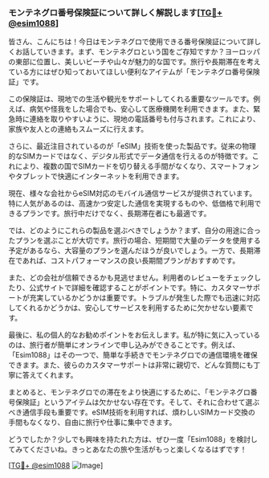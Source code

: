 ### モンテネグロ番号保険証について詳しく解説します[[TG💪+ @esim1088](https://t.me/s/esim1088)]

皆さん、こんにちは！今日はモンテネグロで使用できる番号保険証について詳しくお話していきます。まず、モンテネグロという国をご存知ですか？ヨーロッパの東部に位置し、美しいビーチや山々が魅力的な国です。旅行や長期滞在を考えている方にはぜひ知っておいてほしい便利なアイテムが「モンテネグロ番号保険証」です。

この保険証は、現地での生活や観光をサポートしてくれる重要なツールです。例えば、病気や怪我をした場合でも、安心して医療機関を利用できます。また、緊急時に連絡を取りやすいように、現地の電話番号も付与されます。これにより、家族や友人との連絡もスムーズに行えます。

さらに、最近注目されているのが「eSIM」技術を使った製品です。従来の物理的なSIMカードではなく、デジタル形式でデータ通信を行えるのが特徴です。これにより、複数の国でSIMカードを切り替える手間がなくなり、スマートフォンやタブレットで快適にインターネットを利用できます。

現在、様々な会社からeSIM対応のモバイル通信サービスが提供されています。特に人気があるのは、高速かつ安定した通信を実現するものや、低価格で利用できるプランです。旅行中だけでなく、長期滞在者にも最適です。

では、どのようにこれらの製品を選ぶべきでしょうか？まず、自分の用途に合ったプランを選ぶことが大切です。旅行の場合、短期間で大量のデータを使用する予定があるなら、大容量のプランを選んだほうが良いでしょう。一方で、長期滞在であれば、コストパフォーマンスの良い長期間プランがおすすめです。

また、どの会社が信頼できるかも見逃せません。利用者のレビューをチェックしたり、公式サイトで詳細を確認することがポイントです。特に、カスタマーサポートが充実しているかどうかは重要です。トラブルが発生した際でも迅速に対応してくれるかどうかは、安心してサービスを利用するために欠かせない要素です。

最後に、私の個人的なお勧めポイントをお伝えします。私が特に気に入っているのは、旅行者が簡単にオンラインで申し込みができることです。例えば、「Esim1088」はその一つで、簡単な手続きでモンテネグロでの通信環境を確保できます。また、彼らのカスタマーサポートは非常に親切で、どんな質問にも丁寧に答えてくれます。

まとめると、モンテネグロでの滞在をより快適にするために、「モンテネグロ番号保険証」というアイテムは欠かせない存在です。そして、それに合わせて選ぶべき通信手段も重要です。eSIM技術を利用すれば、煩わしいSIMカード交換の手間もなくなり、自由に旅行や仕事に集中できます。

どうでしたか？少しでも興味を持たれた方は、ぜひ一度「Esim1088」を検討してみてくださいね。きっとあなたの旅や生活がもっと楽しくなるはずです！

[[TG💪+ @esim1088](https://t.me/s/esim1088) ![Image](https://i.postimg.cc/Y0z9fWf4/image.png)]